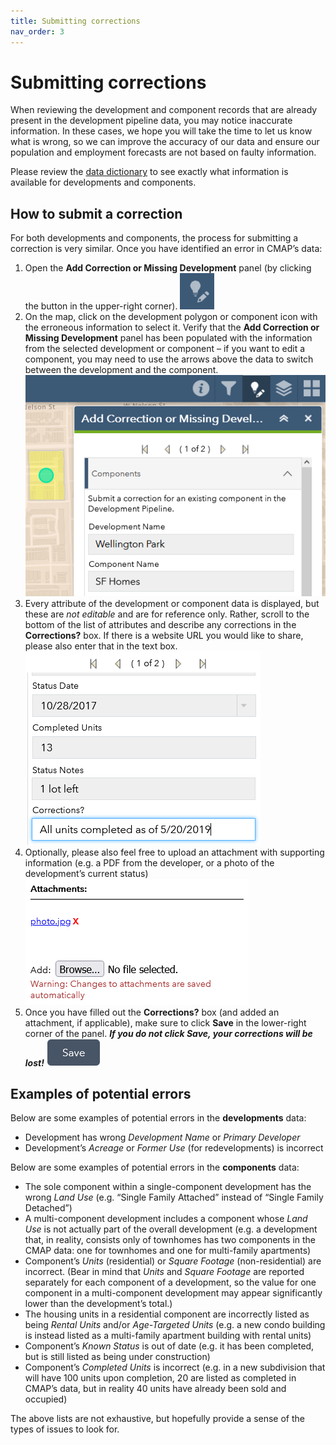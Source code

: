 ```yaml
---
title: Submitting corrections
nav_order: 3
---
```


# Submitting corrections

When reviewing the development and component records that are already present in the development pipeline data, you may notice inaccurate information. In these cases, we hope you will take the time to let us know what is wrong, so we can improve the accuracy of our data and ensure our population and employment forecasts are not based on faulty information.

Please review the [data dictionary](./data-dictionary.html) to see exactly what information is available for developments and components.

## How to submit a correction

For both developments and components, the process for submitting a correction is very similar. Once you have identified an error in CMAP’s data:

1. Open the **Add Correction or Missing Development** panel (by clicking the button in the upper-right corner).
    ![](./img/add-correction-missing-dev-button.png)
1. On the map, click on the development polygon or component icon with the erroneous information to select it. Verify that the **Add Correction or Missing Development** panel has been populated with the information from the selected development or component – if you want to edit a component, you may need to use the arrows above the data to switch between the development and the component.
    ![](./img/component-correction-select.png)
1. Every attribute of the development or component data is displayed, but these are *not editable* and are for reference only. Rather, scroll to the bottom of the list of attributes and describe any corrections in the **Corrections?** box. If there is a website URL you would like to share, please also enter that in the text box.
    ![](./img/component-correction-textbox.png)
1. Optionally, please also feel free to upload an attachment with supporting information (e.g. a PDF from the developer, or a photo of the development’s current status)
    ![](./img/component-correction-attachment.png)
1. Once you have filled out the **Corrections?** box (and added an attachment, if applicable), make sure to click **Save** in the lower-right corner of the panel. ***If you do not click Save, your corrections will be lost!***
    ![](./img/component-correction-save.png)

## Examples of potential errors

Below are some examples of potential errors in the **developments** data:

- Development has wrong *Development Name* or *Primary Developer*
- Development’s *Acreage* or *Former Use* (for redevelopments) is incorrect

Below are some examples of potential errors in the **components** data:

- The sole component within a single-component development has the wrong *Land Use* (e.g. “Single Family Attached” instead of “Single Family Detached”)
- A multi-component development includes a component whose *Land Use* is not actually part of the overall development (e.g. a development that, in reality, consists only of townhomes has two components in the CMAP data: one for townhomes and one for multi-family apartments)
- Component’s *Units* (residential) or *Square Footage* (non-residential) are incorrect. (Bear in mind that *Units* and *Square Footage* are reported separately for each component of a development, so the value for one component in a multi-component development may appear significantly lower than the development’s total.)
- The housing units in a residential component are incorrectly listed as being *Rental Units* and/or *Age-Targeted Units* (e.g. a new condo building is instead listed as a multi-family apartment building with rental units)
- Component’s *Known Status* is out of date (e.g. it has been completed, but is still listed as being under construction)
- Component’s *Completed Units* is incorrect (e.g. in a new subdivision that will have 100 units upon completion, 20 are listed as completed in CMAP’s data, but in reality 40 units have already been sold and occupied)

The above lists are not exhaustive, but hopefully provide a sense of the types of issues to look for.
